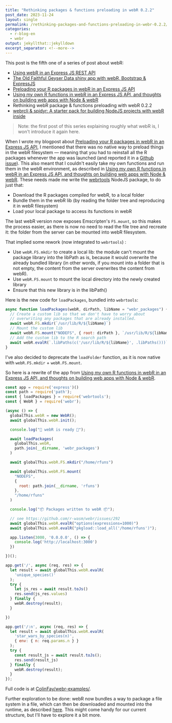 ```yaml
---
title: "Rethinking packages & functions preloading in webR 0.2.2"
post_date: 2023-11-24
layout: single
permalink: /rethinking-packages-and-functions-preloading-in-webr-0.2.2/
categories:
  - r-blog-en
  - webr
output: jekyllthat::jekylldown
excerpt_separator: <!--more-->
---
```


This post is the fifth one of a series of post about webR:

+ [Using webR in an Express JS REST API](https://colinfay.me//calling-webr-from-expressjs/)
+ [The Old Faithful Geyser Data shiny app with webR, Bootstrap & ExpressJS](https://colinfay.me//old-faithful-express-bootstrap-webr/)
+ [Preloading your R packages in webR in an Express JS API](https://colinfay.me//preloading-your-r-packages-in-webr-in-an-express-js-api/)
+ [Using my own R functions in webR in an Express JS API, and thoughts on building web apps with Node & webR](https://colinfay.me/using-own-functions-in-webr-node-js/)
+ Rethinking webR package & functions preloading with webR 0.2.2
+ [webrcli & spidyr: A starter pack for building NodeJS projects with webR inside](https://colinfay.me/webrcli-and-spidyr/)

> Note: the first post of this series explaining roughly what webR is, I won't introduce it again here.

When I wrote my blogpost about [Preloading your R packages in webR in an Express JS API](/preloading-your-r-packages-in-webr-in-an-express-js-api/), I mentioned that there was no native way to preload things in the webR filesystem — meaning that you had to reinstall all the R packages whenever the app was launched (and reported it in a [Github issue](https://github.com/r-wasm/webr/issues/260)).
This also meant that I couldn't easily take my own functions and run them in the webR environment, as described in [Using my own R functions in webR in an Express JS API, and thoughts on building web apps with Node & webR](/using-own-functions-in-webr-node-js).
These needs made me write the [webrtools](https://www.npmjs.com/package/webrtools) NodeJS package, to do just that:

- Download the R packages compiled for webR, to a local folder
- Bundle them in the webR lib (by reading the folder tree and reproducing it in webR filesystem)
- Load your local package to access its functions in webR

The last webR version now exposes Emscripten's `FS.mount`, so this makes the process easier, as there is now no need to read the file tree and recreate it: the folder from the server can be mounted into webR filesystem.

That implied some rework (now integrated to `webrtools`) :

- Use `webR.FS.mkdir` to create a local lib: the module can't mount the package library into the libPath as is, because it would overwrite the already bundled library (in other words, if you mount into a folder that is not empty, the content from the server overwrites the content from webR).
- Use `webR.FS.mount` to mount the local directory into the newly created library
- Ensure that this new library is in the libPath()

Here is the new code for `loadPackages`, bundled into `webrtools`:

```javascript
async function loadPackages(webR, dirPath, libName = "webr_packages") {
  // Create a custom lib so that we don't have to worry about
  // overwriting any packages that are already installed.
  await webR.FS.mkdir(`/usr/lib/R/${libName}`)
  // Mount the custom lib
  await webR.FS.mount("NODEFS", { root: dirPath }, `/usr/lib/R/${libName}`);
  // Add the custom lib to the R search path
  await webR.evalR(`.libPaths(c('/usr/lib/R/${libName}', .libPaths()))`);
}
```

I've also decided to deprecate the `loadFolder` function, as it is now native with `webR.FS.mkdir` + `webR.FS.mount`.

So here is a rewrite of the app from [Using my own R functions in webR in an Express JS API, and thoughts on building web apps with Node & webR](/using-own-functions-in-webr-node-js/).

```javascript
const app = require('express')()
const path = require('path');
const { loadPackages } = require('webrtools');
const { WebR } = require('webr');

(async () => {
  globalThis.webR = new WebR();
  await globalThis.webR.init();

  console.log("🚀 webR is ready 🚀");

  await loadPackages(
    globalThis.webR,
    path.join(__dirname, 'webr_packages')
  )

  await globalThis.webR.FS.mkdir("/home/rfuns")

  await globalThis.webR.FS.mount(
    "NODEFS",
    {
      root: path.join(__dirname, 'rfuns')
    },
    "/home/rfuns"
  )

  console.log("📦 Packages written to webR 📦");

  // see https://github.com/r-wasm/webr/issues/292
  await globalThis.webR.evalR("options(expressions=1000)")
  await globalThis.webR.evalR("pkgload::load_all('/home/rfuns')");

  app.listen(3000, '0.0.0.0', () => {
    console.log('http://localhost:3000')
  })

})();

app.get('/', async (req, res) => {
  let result = await globalThis.webR.evalR(
    'unique_species()'
  );
  try {
    let js_res = await result.toJs()
    res.send(js_res.values)
  } finally {
    webR.destroy(result);
  }

})

app.get('/:n', async (req, res) => {
  let result = await globalThis.webR.evalR(
    'star_wars_by_species(n)',
    { env: { n: req.params.n } }
  );
  try {
    const result_js = await result.toJs();
    res.send(result_js)
  } finally {
    webR.destroy(result);
  }
});
```

Full code is at [ColinFay/webr-examples/](https://github.com/ColinFay/webr-examples/tree/main/webr-preload-funs).

Further exploration to be done: webR now bundles a way to package a file system in a file, which can then be downloaded and mounted into the runtime, as described [here](https://docs.r-wasm.org/webr/latest/mounting.html#emscripten-filesystem-images).
This might come handy for our current structure, but I'll have to explore it a bit more.